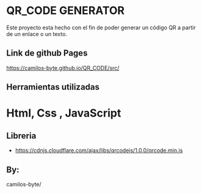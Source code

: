 # QR_CODE GENERATOR

Este proyecto esta hecho con el fin de poder generar un código QR a partir de un enlace o un texto. 


## Link de github Pages
https://camilos-byte.github.io/QR_CODE/src/

## Herramientas utilizadas

# Html, Css , JavaScript

## Libreria
- https://cdnjs.cloudflare.com/ajax/libs/qrcodejs/1.0.0/qrcode.min.js

## By:
camilos-byte/
